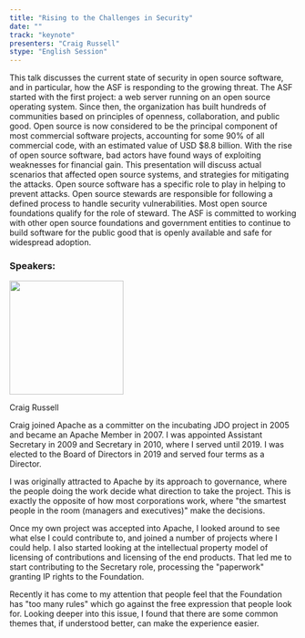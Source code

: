```yaml
---
title: "Rising to the Challenges in Security"
date: ""
track: "keynote"
presenters: "Craig Russell"
stype: "English Session"
---
```


This talk discusses the current state of security in open source software, and in particular, how the ASF is responding to the growing threat.
The ASF started with the first project: a web server running on an open source operating system. Since then, the organization has built hundreds of communities based on principles of openness, collaboration, and public good. 
Open source is now considered to be the principal component of most commercial software projects, accounting for some 90% of all commercial code, with an estimated value of USD $8.8 billion.
With the rise of open source software, bad actors have found ways of exploiting weaknesses for financial gain.
This presentation will discuss actual scenarios that affected open source systems, and strategies for mitigating the attacks.
Open source software has a specific role to play in helping to prevent attacks. Open source stewards are responsible for following a defined process to handle security vulnerabilities. Most open source foundations qualify for the role of steward.
The ASF is committed to working with other open source foundations and government entities to continue to build software for the public good that is openly available and safe for widespread adoption.

### Speakers:


<img src="https://sessionize.com/image/3194-400o400o1-94Sk7eKXZREt1kbzW2diBZ.jpg" width="200" /><br/>

Craig Russell

Craig joined Apache as a committer on the incubating JDO project in 2005 and became an Apache Member in 2007. I was appointed Assistant Secretary in 2009 and Secretary in 2010, where I served until 2019. I was elected to the Board of Directors in 2019 and served four terms as a Director.

I was originally attracted to Apache by its approach to governance, where the people doing the work decide what direction to take the project. This is exactly the opposite of how most corporations work, where "the smartest people in the 
room (managers and executives)" make the decisions.

Once my own project was accepted into Apache, I looked around to see what else I could contribute to, and joined a number of projects where I could help. I also started looking at the intellectual property model of licensing of contributions and licensing of the end products. That led me to start contributing to the Secretary role, processing the "paperwork" granting IP rights to the Foundation.

Recently it has come to my attention that people feel that the Foundation has "too many rules" which go against the free expression that people look for. Looking deeper into this issue, I found that there are some common themes that, if understood better, can make the experience easier.


